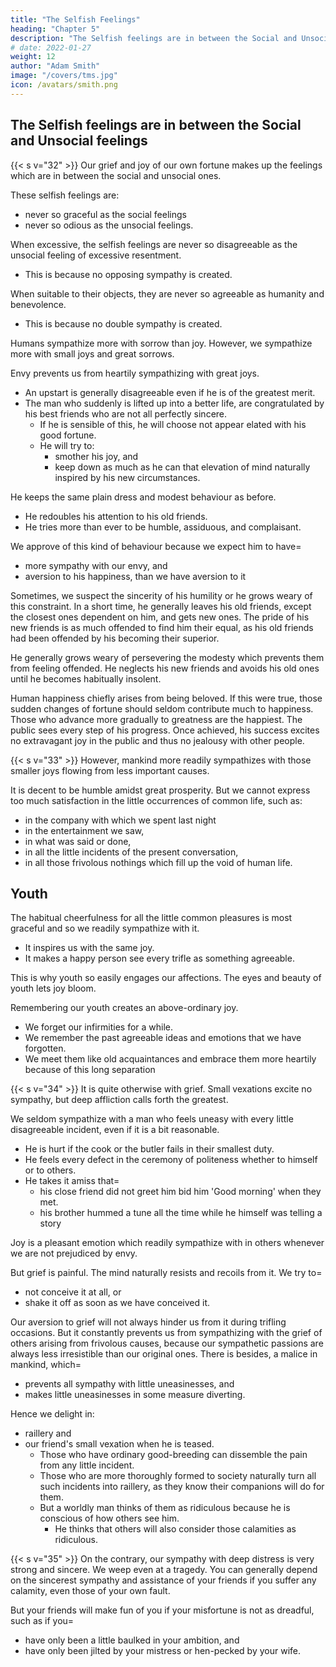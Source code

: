 ```yaml
---
title: "The Selfish Feelings"
heading: "Chapter 5"
description: "The Selfish feelings are in between the Social and Unsocial feelings"
# date: 2022-01-27
weight: 12
author: "Adam Smith"
image: "/covers/tms.jpg"
icon: /avatars/smith.png
---
```



## The Selfish feelings are in between the Social and Unsocial feelings

{{< s v="32" >}} Our grief and joy of our own fortune makes up the feelings which are in between the social and unsocial ones.

These selfish feelings are: 
- never so graceful as the social feelings
- never so odious as the unsocial feelings.

When excessive, the selfish feelings are never so disagreeable as the unsocial feeling of excessive resentment.
- This is because no opposing sympathy is created.

When suitable to their objects, they are never so agreeable as humanity and benevolence.
- This is because no double sympathy is created.

Humans sympathize more with sorrow than joy. However, we sympathize more with small joys and great sorrows. 

Envy prevents us from heartily sympathizing with great joys.
- An upstart is generally disagreeable even if he is of the greatest merit. 
- The man who suddenly is lifted up into a better life, are congratulated by his best friends who are not all perfectly sincere.
  - If he is sensible of this, he will choose not appear elated with his good fortune.
  - He will try to: 
    - smother his joy, and
    - keep down as much as he can that elevation of mind naturally inspired by his new circumstances.

He keeps the same plain dress and modest behaviour as before.
- He redoubles his attention to his old friends.
- He tries more than ever to be humble, assiduous, and complaisant.

We approve of this kind of behaviour because we expect him to have= 
- more sympathy with our envy, and
- aversion to his happiness, than we have aversion to it

Sometimes, we suspect the sincerity of his humility or he grows weary of this constraint. In a short time, he generally leaves his old friends, except the closest ones dependent on him, and gets new ones. The pride of his new friends is as much offended to find him their equal, as his old friends had been offended by his becoming their superior.

He generally grows weary of persevering the modesty which prevents them from feeling offended. He neglects his new friends and avoids his old ones until he becomes habitually insolent. 

<!-- He is provoked by the sullen and suspicious pride of his new friends and by the saucy contempt of his old friends.
He treats his  with neglect and his old friends with petulance.
Until at last he grows  and forfeits the esteem of all.
 -->

Human happiness chiefly arises from being beloved. If this were true, those sudden changes of fortune should seldom contribute much to happiness. Those who advance more gradually to greatness are the happiest. The public sees every step of his progress. Once achieved, his success excites no extravagant joy in the public and thus no jealousy with other people.


{{< s v="33" >}} However, mankind more readily sympathizes with those smaller joys flowing from less important causes.

It is decent to be humble amidst great prosperity. But we cannot express too much satisfaction in the little occurrences of common life, such as:
- in the company with which we spent last night
- in the entertainment we saw,
- in what was said or done,
- in all the little incidents of the present conversation,
- in all those frivolous nothings which fill up the void of human life.


## Youth 

The habitual cheerfulness for all the little common pleasures is most graceful and so we readily sympathize with it.
- It inspires us with the same joy.
- It makes a happy person see every trifle as something agreeable.

This is why youth so easily engages our affections. The eyes and beauty of youth lets joy bloom.

Remembering our youth creates an above-ordinary joy.
- We forget our infirmities for a while.
- We remember the past agreeable ideas and emotions that we have forgotten.
- We meet them like old acquaintances and embrace them more heartily because of this long separation
<!-- Because of so much happiness, they meet those emotions in their breast .
They . -->
 


{{< s v="34" >}} It is quite otherwise with grief. Small vexations excite no sympathy, but deep affliction calls forth the greatest.

We seldom sympathize with a man who feels uneasy with every little disagreeable incident, even if it is a bit reasonable.
- He is hurt if the cook or the butler fails in their smallest duty.
- He feels every defect in the ceremony of politeness whether to himself or to others.
- He takes it amiss that= 
  - his close friend did not greet him bid him 'Good morning' when they met.
  - his brother hummed a tune all the time while he himself was telling a story

<!-- He stops humming by the stories of= 
the badness of the weather in the countryside
the badness of the roads
the want of company in town
the dullness of all public diversions
 -->
Joy is a pleasant emotion which readily sympathize with in others whenever we are not prejudiced by envy.

But grief is painful. The mind naturally resists and recoils from it. We try to= 
- not conceive it at all, or
- shake it off as soon as we have conceived it.

Our aversion to grief will not always hinder us from it during trifling occasions. But it constantly prevents us from sympathizing with the grief of others arising from frivolous causes, because our sympathetic passions are always less irresistible than our original ones. There is besides, a malice in mankind, which= 
- prevents all sympathy with little uneasinesses, and
- makes little uneasinesses in some measure diverting.

Hence we delight in: 
- raillery and
- our friend's small vexation when he is teased.
  - Those who have ordinary good-breeding can dissemble the pain from any little incident. 
  - Those who are more thoroughly formed to society naturally turn all such incidents into raillery, as they know their companions will do for them.
  - But a worldly man thinks of them as ridiculous because he is conscious of how others see him.
    - He thinks that others will also consider those calamities as ridiculous.
 


{{< s v="35" >}} On the contrary, our sympathy with deep distress is very strong and sincere. We weep even at a tragedy. You can generally depend on the sincerest sympathy and  assistance of your friends if you suffer any calamity, even those of your own fault.

But your friends will make fun of you if your misfortune is not as dreadful, such as if you= 
- have only been a little baulked in your ambition, and
- have only been jilted by your mistress or hen-pecked by your wife.

